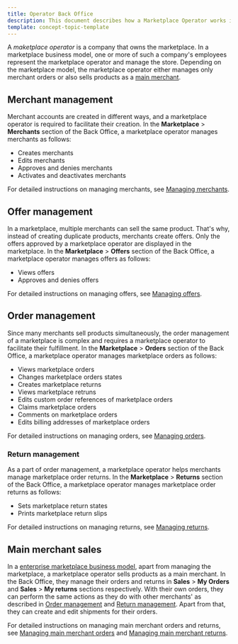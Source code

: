 ```yaml
---
title: Operator Back Office
description: This document describes how a Marketplace Operator works in the Back Office.
template: concept-topic-template
---
```


A *maketplace operator* is a company that owns the marketplace. In a marketplace business model, one or more of such a company's employees represent the marketplace operator and manage the store. Depending on the marketplace model, the marketplace operator either manages only merchant orders or also sells products as a [main merchant](main-merchant-concept.md).  

## Merchant management

Merchant accounts are created in different ways, and a marketplace operator is required to facilitate their creation. In the **Marketplace** > **Merchants** section of the Back Office, a marketplace operator manages merchants as follows:

* Creates merchants
* Edits merchants
* Approves and denies merchants
* Activates and deactivates merchants

For detailed instructions on managing merchants, see [Managing merchants](../back-office-user-guides/202106.0/marketplace/merchants/managing-merchants.md).

## Offer management

In a marketplace, multiple merchants can sell the same product. That's why, instead of creating duplicate products, merchants create offers. Only the offers approved by a marketplace operator are displayed in the marketplace. In the **Marketplace** > **Offers** section of the Back Office, a marketplace operator manages offers as follows:

* Views offers
* Approves and denies offers

For detailed instructions on managing offers, see [Managing offers](../back-office-user-guides/202106.0/marketplace/offers/managing-offers.md).

## Order management

Since many merchants sell products simultaneously, the order management of a marketplace is complex and requires a marketplace operator to facilitate their fulfillment. In the **Marketplace** > **Orders** section of the Back Office, a marketplace operator manages marketplace orders as follows:

* Views marketplace orders
* Changes marketplace orders states
* Creates marketplace returns
* Views marketplace retruns
* Edits custom order references of marketplace orders
* Claims marketplace orders
* Comments on marketplace orders
* Edits billing addresses of marketplace orders

For detailed instructions on managing orders, see [Managing orders](../back-office-user-guides/202106.0/marketplace/orders/managing-orders.md).

### Return management

As a part of order management, a marketplace operator helps merchants manage marketplace order returns. In the **Marketplace** > **Returns** section of the Back Office, a marketplace operator manages marketplace order returns as follows:

* Sets marketplace return states
* Prints marketplace return slips

For detailed instructions on managing returns, see [Managing returns](../back-office-user-guides/202106.0/marketplace/returns/managing-returns.md).


## Main merchant sales

In a [enterprise marketplace business model](marketplace-concept.md), apart from managing the marketplace, a marketplace operator sells products as a main merchant. In the Back Office, they manage their orders and returns in **Sales** > **My Orders** and **Sales** > **My returns** sections respectively. With their own orders, they can perform the same actions as they do with other merchants' as described in [Order management](#order-management) and [Return management](#return-management). Apart from that, they can create and edit shipments for their orders.

For detailed instructions on managing main merchant orders and returns, see [Managing main merchant orders](../back-office-user-guides/202106.0/sales/orders/managing-main-merchant-orders.md) and [Managing main merchant returns](../back-office-user-guides/202106.0/sales/returns/managing-main-merchant-returns.md).

